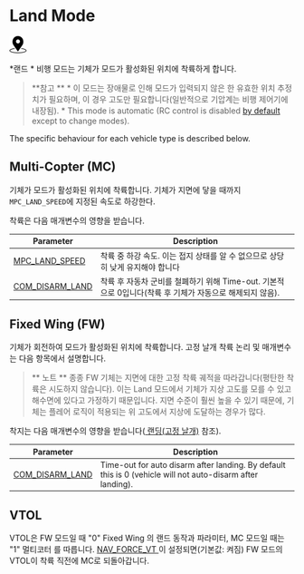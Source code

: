 # Land Mode

[<img src="../../assets/site/position_fixed.svg" title="필요한 위치 추정치(예: GPS)" width="30px" />](../getting_started/flight_modes.md#key_position_fixed)

*랜드 * 비행 모드는 기체가 모드가 활성화된 위치에 착륙하게 합니다.

> **참고 ** * 이 모드는 장애물로 인해 모드가 입력되지 않은 한 유효한 위치 추정치가 필요하며, 이 경우 고도만 필요합니다(일반적으로 기압계는 비행 제어기에 내장됨). * This mode is automatic (RC control is disabled [by default](../advanced_config/parameter_reference.md#COM_RC_OVERRIDE) except to change modes).

The specific behaviour for each vehicle type is described below.

## Multi-Copter (MC)

기체가 모드가 활성화된 위치에 착륙합니다. 기체가 지면에 닿을 때까지 ` MPC_LAND_SPEED `에 지정된 속도로 하강한다.

착륙은 다음 매개변수의 영향을 받습니다.

| Parameter                                                                      | Description                                                       |
| ------------------------------------------------------------------------------ | ----------------------------------------------------------------- |
| [MPC_LAND_SPEED](../advanced_config/parameter_reference.md#MPC_LAND_SPEED)   | 착륙 중 하강 속도. 이는 접지 상태를 알 수 없으므로 상당히 낮게 유지해야 합니다                    |
| [COM_DISARM_LAND](../advanced_config/parameter_reference.md#COM_DISARM_LAND) | 착륙 후 자동차 군비를 철폐하기 위해 Time-out. 기본적으로 0입니다(착륙 후 기체가 자동으로 해제되지 않음). |

## Fixed Wing (FW)

기체가 회전하여 모드가 활성화된 위치에 착륙합니다. 고정 날개 착륙 논리 및 매개변수는 다음 항목에서 설명합니다.

> ** 노트 ** 종종 FW 기체는 지면에 대한 고정 착륙 궤적을 따라갑니다(평탄한 착륙은 시도하지 않습니다). 이는 Land 모드에서 기체가 지상 고도를 모를 수 있고 해수면에 있다고 가정하기 때문입니다. 지면 수준이 훨씬 높을 수 있기 때문에, 기체는 플레어 로직이 적용되는 위 고도에서 지상에 도달하는 경우가 많다.

착지는 다음 매개변수의 영향을 받습니다([ 랜딩(고정 날개)](../flying/fixed_wing_landing.md) 참조).

| Parameter                                                                      | Description                                                                                                |
| ------------------------------------------------------------------------------ | ---------------------------------------------------------------------------------------------------------- |
| [COM_DISARM_LAND](../advanced_config/parameter_reference.md#COM_DISARM_LAND) | Time-out for auto disarm after landing. By default this is 0 (vehicle will not auto-disarm after landing). |

## VTOL

VTOL은 FW 모드일 때 "0" Fixed Wing </a>의 랜드 동작과 파라미터, MC 모드일 때는 "1" 멀티코터 </a>를 따릅니다. [NAV_FORCE_VT ](../advanced_config/parameter_reference.md#NAV_FORCE_VT)이 설정되면(기본값: 켜짐) FW 모드의 VTOL이 착륙 직전에 MC로 되돌아갑니다.